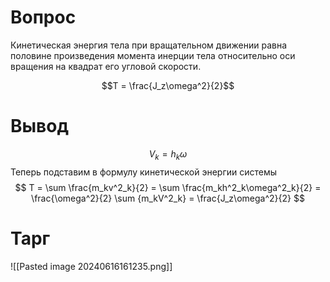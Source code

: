 # Вопрос
Кинетическая энергия тела при вращательном движении равна половине произведения момента инерции тела относительно оси вращения на квадрат его угловой скорости.

$$T = \frac{J_z\omega^2}{2}$$

# Вывод 
$$
V_k = h_k\omega
$$
Теперь подставим в формулу кинетической энергии системы
$$
T = \sum \frac{m_kv^2_k}{2} = \sum \frac{m_kh^2_k\omega^2_k}{2} = \frac{\omega^2}{2} \sum {m_kV^2_k} = \frac{J_z\omega^2}{2}
$$

# Тарг

![[Pasted image 20240616161235.png]]